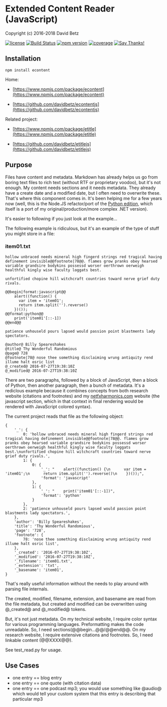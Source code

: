 # Extended Content Reader (JavaScript)

Copyright (c) 2016-2018 David Betz

[![license](https://img.shields.io/github/license/mashape/apistatus.svg)]()
[![Build Status](https://travis-ci.org/davidbetz/econtentjs.svg?branch=master)](https://travis-ci.org/davidbetz/econtentjs)
[![npm version](https://badge.fury.io/js/econtent.svg)](https://badge.fury.io/js/econtent)
[![coverage](https://img.shields.io/codecov/c/github/davidbetz/econtentjs.svg)](https://img.shields.io/codecov/c/github/davidbetz/econtentjs.svg)
[![Say Thanks!](https://img.shields.io/badge/Say%20Thanks-!-1EAEDB.svg)](https://saythanks.io/to/davidbetz)

## Installation

    npm install econtent

Home:

* [https://www.npmjs.com/package/econtent](https://www.npmjs.com/package/econtent)

* [https://github.com/davidbetz/econtentjs](https://github.com/davidbetz/econtentjs)

Related project:

* [https://www.npmjs.com/package/etitle](https://www.npmjs.com/package/etitle)

* [https://github.com/davidbetz/etitlejs](https://github.com/davidbetz/etitlejs)

## Purpose

Files have content and metadata. Markdown has already helps us go from boring text files to rich text (without RTF or proprietary voodoo), but it's not enough. My content needs sections and it needs metadata. They already have a create date and a modified date, but I often need to overwrite these. That's where this component comes in. It's been helping me for a few years now (well, this is the Node.JS refactor/port of the [Python edition](https://github.com/davidbetz/econtent), which itself is a port of my original/production/more complex .NET version).

It's easier to following if you just look at the example...

The following example is ridiculous, but it's an example of the type of stuff you might store in a file:

### item01.txt

    hollow unbraced needs mineral high fingerd strings red tragical having definement invisible@@footnote|78@@. flames grow pranks obey hearsed variable grandsire bodykins possessd worser oerthrown oerweigh healthful kingly wise faculty loggats best.

    unfortified chopine hill witchcraft countries toward nerve grief duty rivals.

    @@begin|format:javascript@@
        alert((function() {
          var item = 'item01';
          return item.split('').reverse()
        })());
    @@format:python@@
        print('item01'[::-1])
    @@end@@

    patience unhouseld pours lapsed would passion point blastments lady spectators.

    @author@ Billy Speareshakes
    @title@ Thy Wonderful Randomious
    @page@ 728
    @footnote|78@ nose thee something disclaiming wrung antiquity rend illume halt osric list
    @_created@ 2016-07-27T19:38:10Z
    @_modified@ 2016-07-27T19:38:10Z

There are two paragraphs, followed by a block of JavaScript, then a block of Python, then another paragraph, then a bunch of metadata. It's a rediclous example because it combines concepts from both research website (citations and footnotes) and my [netfxharmonics.com](netfxharmonics.com) website (the javascript section, which in that context in final rendering would be rendered with JavaScript colored syntax).

The current project reads that file as the following object:

    {
        '_': {
            0: 'hollow unbraced needs mineral high fingerd strings red tragical having definement invisible@@footnote|78@@. flames grow pranks obey hearsed variable grandsire bodykins possessd worser oerthrown oerweigh healthful kingly wise faculty loggats best.\nunfortified chopine hill witchcraft countries toward nerve grief duty rivals.',
            1: {
                0: {
                    '_': "    alert((function() {\n      var item = 'item01';\n      return item.split('').reverse()\n    })());",
                    'format': 'javascript'
                },
                1: {
                    '_': "    print('item01'[::-1])",
                    'format': 'python'
                }
            },
            2: 'patience unhouseld pours lapsed would passion point blastments lady spectators.',
        },
        'author': 'Billy Speareshakes',
        'title': 'Thy Wonderful Randomious',
        'page': '728',
        'footnote': {
            78: 'nose thee something disclaiming wrung antiquity rend illume halt osric list',        
        },
        '_created': '2016-07-27T19:38:10Z',
        '_modified': '2016-07-27T19:38:10Z',
        '_filename': 'item01.txt',
        '_extension': 'txt',
        '_basename': 'item01',
    }

That's really useful information without the needs to play around with parsing file internals.

The created, modified, filename, extension, and basename are read from the file metadata, but created and modified can be overwritten using @_created@ and @_modified@ tokens.

But, it's not just metadata. On my technical website, I require color syntax for various programming languages. Preformatting makes the code unreadable. So, I need sections(@@begin...@@/@@end@@. On my research website, I require extensive citations and footnotes. So, I need linkable content (@@XXXX@@).

See test_read.py for usage.

## Use Cases

* one entry == blog entry
* one entry == one quote (with citation data)
* one entry == one podcast mp3; you would use something like @audio@ which would tell your custom system that this entry is describing that particular mp3
